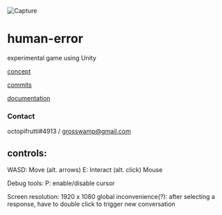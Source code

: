 ![Capture](https://user-images.githubusercontent.com/40129612/126889689-43146bf4-614b-4912-945b-f858773ead96.JPG)
# human-error
 experimental game 
 using Unity

[concept](https://github.com/ZiDiZhu/human-error/tree/main/human-error-documentation)

[commits](https://github.com/ZiDiZhu/human-error/commits/main)

[documentation](https://github.com/ZiDiZhu/human-error/issues)


### Contact 

octopifrutti#4913 / grosswamp@gmail.com

## controls:

WASD: Move (alt. arrows)
E: Interact (alt. click)
Mouse

Debug tools:
P: enable/disable cursor

Screen resolution: 1920 x 1080
global inconvenience(?): after selecting a response, have to double click to trigger new conversation
